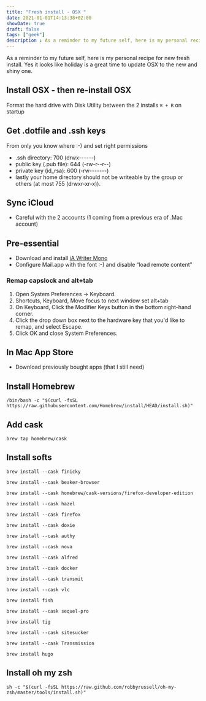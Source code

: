 ```yaml
---
title: "Fresh install - OSX "
date: 2021-01-01T14:13:38+02:00
showDate: true
draft: false
tags: ["geek"]
description : As a reminder to my future self, here is my personal recipe for new fresh install
---
```


As a reminder to my future self, here is my personal recipe for new fresh install. Yes it looks like holiday is a great time to update OSX to the new and shiny one.

## Install OSX - then re-install OSX
Format the hard drive with Disk Utility between the 2 installs
`⌘ + R` on startup

## Get .dotfile and .ssh keys
From only you know where :-) and set right permissions
* .ssh directory: 700 (drwx------)
* public key (.pub file): 644 (-rw-r--r--)
* private key (id_rsa): 600 (-rw-------)
* lastly your home directory should not be writeable by the group or others (at most 755 (drwxr-xr-x)).

## Sync iCloud 
- Careful with the 2 accounts (1 coming from a previous era of .Mac account)

## Pre-essential 
- Download and install [iA Writer Mono](https://github.com/iaolo/iA-Fonts/tree/master/iA%20Writer%20Mono)
- Configure Mail.app with the font :-) and disable “load remote content”

### Remap capslock and alt+tab

1. Open System Preferences → Keyboard.
2. Shortcuts, Keyboard, Move focus to next window set alt+tab
2. On Keyboard, Click the Modifier Keys button in the bottom right-hand corner.
3. Click the drop down box next to the hardware key that you'd like to remap, and select Escape.
4. Click OK and close System Preferences.

## In Mac App Store
- Download previously bought apps (that I still need)

## Install Homebrew
`/bin/bash -c "$(curl -fsSL https://raw.githubusercontent.com/Homebrew/install/HEAD/install.sh)"`

## Add cask
`brew tap homebrew/cask`

## Install softs
`brew install --cask finicky`

`brew install --cask beaker-browser`

`brew install --cask homebrew/cask-versions/firefox-developer-edition`

`brew install --cask hazel`

`brew install --cask firefox`

`brew install --cask doxie`

`brew install --cask authy`

`brew install --cask nova`

`brew install --cask alfred`

`brew install --cask docker`

`brew install --cask transmit`

`brew install --cask vlc`

`brew install fish`

`brew install --cask sequel-pro`

`brew install tig`

`brew install --cask sitesucker`

`brew install --cask Transmission`

`brew install hugo`


## Install oh my zsh
`sh -c "$(curl -fsSL https://raw.github.com/robbyrussell/oh-my-zsh/master/tools/install.sh)"`


